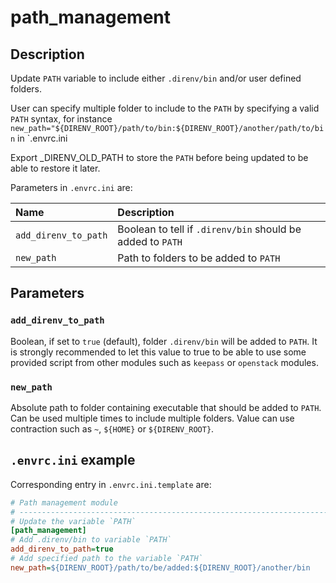 # path_management


## Description
Update `PATH` variable to include either `.direnv/bin` and/or user defined
folders.

User can specify multiple folder to include to the `PATH` by specifying a
valid `PATH` syntax, for instance
`new_path="${DIRENV_ROOT}/path/to/bin:${DIRENV_ROOT}/another/path/to/bin` in
`.envrc.ini

Export _DIRENV_OLD_PATH to store the `PATH` before being updated to be able
to restore it later.

Parameters in `.envrc.ini` are:

| Name                 | Description                                                |
| :--------------------| :--------------------------------------------------------- |
| `add_direnv_to_path` | Boolean to tell if `.direnv/bin` should be added to `PATH` |
| `new_path`           | Path to folders to be added to `PATH`                      |

## Parameters

### `add_direnv_to_path`

Boolean, if set to `true` (default), folder `.direnv/bin` will be added to
`PATH`. It is strongly recommended to let this value to true to be able to
use some provided script from other modules such as `keepass` or `openstack`
modules.

### `new_path`

Absolute path to folder containing executable that should be added to
`PATH`. Can be used multiple times to include multiple folders. Value can
use contraction such as `~`, `${HOME}` or `${DIRENV_ROOT}`.

## `.envrc.ini` example

Corresponding entry in `.envrc.ini.template` are:

```ini
# Path management module
# ------------------------------------------------------------------------------
# Update the variable `PATH`
[path_management]
# Add .direnv/bin to variable `PATH`
add_direnv_to_path=true
# Add specified path to the variable `PATH`
new_path=${DIRENV_ROOT}/path/to/be/added:${DIRENV_ROOT}/another/bin
```
